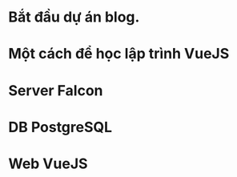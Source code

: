 # Bắt đầu dự án blog.
# Một cách để học lập trình VueJS

# Server Falcon

# DB PostgreSQL

# Web VueJS